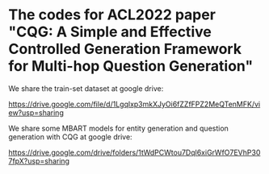 # The codes for ACL2022 paper "CQG: A Simple and Effective Controlled Generation Framework for Multi-hop Question Generation"

We share the train-set dataset at google drive:

https://drive.google.com/file/d/1Lgqlxp3mkXJyOi6fZZfFPZ2MeQTenMFK/view?usp=sharing

We share some MBART models for entity generation and question generation with CQG at google drive:

https://drive.google.com/drive/folders/1tWdPCWtou7Dql6xiGrWfO7EVhP307fpX?usp=sharing
